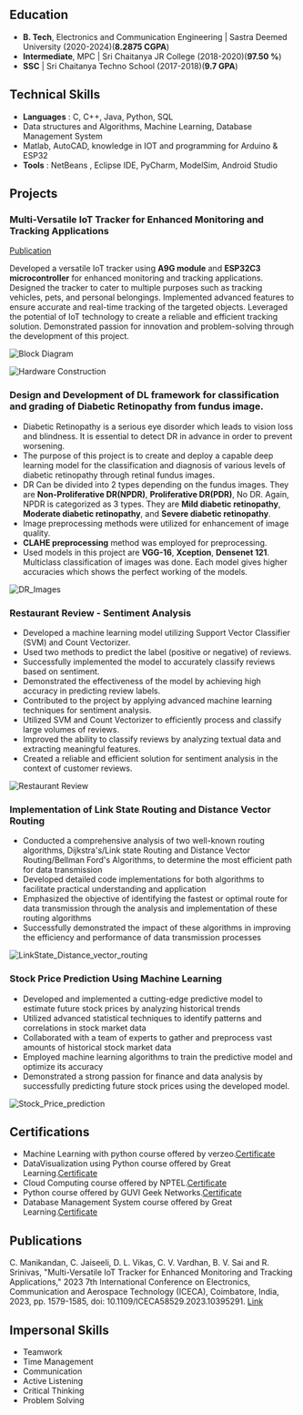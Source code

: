 ## Education
- **B. Tech**, Electronics and Communication Engineering | Sastra Deemed University (2020-2024)(**8.2875 CGPA**)							       		
- **Intermediate**, MPC	| Sri Chaitanya JR College (2018-2020)(**97.50 %**)	 			        		
- **SSC** | Sri Chaitanya Techno School (2017-2018)(**9.7 GPA**)

## Technical Skills
- **Languages** : C, C++, Java, Python, SQL
- Data structures and Algorithms, Machine Learning, Database Management System
- Matlab, AutoCAD, knowledge in IOT and programming for Arduino & ESP32
- **Tools** : NetBeans , Eclipse IDE, PyCharm, ModelSim, Android Studio

## Projects
### Multi-Versatile IoT Tracker for Enhanced Monitoring and Tracking Applications
[Publication](https://ieeexplore.ieee.org/document/10395291)

Developed a versatile IoT tracker using **A9G module** and **ESP32C3 microcontroller** for enhanced monitoring and tracking applications. Designed the tracker to cater to multiple purposes such as tracking vehicles, pets, and personal belongings. Implemented advanced features to ensure accurate and real-time tracking of the targeted objects. Leveraged the potential of IoT technology to create a reliable and efficient tracking solution. Demonstrated passion for innovation and problem-solving through the development of this project.

![Block Diagram](/assets/block_diagram.jpg)

![Hardware Construction](/assets/Hardware_Construction.png)

### Design and Development of DL framework for classification and grading of Diabetic Retinopathy from fundus image.

- Diabetic Retinopathy is a serious eye disorder which leads to vision loss and blindness. It is essential to detect DR in advance in order to prevent worsening.
- The purpose of this project is to create and deploy a capable deep learning model for the classification and diagnosis of various levels of diabetic retinopathy through retinal fundus images.
- DR Can be divided into 2 types depending on the fundus images. They are **Non-Proliferative DR(NPDR)**, **Proliferative DR(PDR)**, No DR. Again, NPDR is categorized as 3 types. They are **Mild diabetic retinopathy**, **Moderate diabetic retinopathy**, and **Severe diabetic retinopathy**.
- Image preprocessing methods were utilized for enhancement of image quality.
- **CLAHE preprocessing** method was employed for preprocessing.
- Used models in this project are **VGG-16**, **Xception**, **Densenet 121**. Multiclass classification of images was done. Each model gives higher accuracies which shows the perfect working of the models. 

![DR_Images](/assets/DRImages.png)

### Restaurant Review - Sentiment Analysis

- Developed a machine learning model utilizing Support Vector Classifier (SVM) and Count Vectorizer.
- Used two methods to predict the label (positive or negative) of reviews.
- Successfully implemented the model to accurately classify reviews based on sentiment.
- Demonstrated the effectiveness of the model by achieving high accuracy in predicting review labels.
- Contributed to the project by applying advanced machine learning techniques for sentiment analysis.
- Utilized SVM and Count Vectorizer to efficiently process and classify large volumes of reviews.
- Improved the ability to classify reviews by analyzing textual data and extracting meaningful features.
- Created a reliable and efficient solution for sentiment analysis in the context of customer reviews.

![Restaurant Review](/assets/restaurant-review-sentiment-analysis-1-2048.webp)

### Implementation of Link State Routing and Distance Vector Routing

- Conducted a comprehensive analysis of two well-known routing algorithms, Dijkstra's/Link state Routing and Distance Vector Routing/Bellman Ford's Algorithms, to determine the most efficient path for data transmission
- Developed detailed code implementations for both algorithms to facilitate practical understanding and application
- Emphasized the objective of identifying the fastest or optimal route for data transmission through the analysis and implementation of these routing algorithms
- Successfully demonstrated the impact of these algorithms in improving the efficiency and performance of data transmission processes

![LinkState_Distance_vector_routing](/assets/Linkstate.png)

### Stock Price Prediction Using Machine Learning

- Developed and implemented a cutting-edge predictive model to estimate future stock prices by analyzing historical trends
- Utilized advanced statistical techniques to identify patterns and correlations in stock market data
- Collaborated with a team of experts to gather and preprocess vast amounts of historical stock market data
- Employed machine learning algorithms to train the predictive model and optimize its accuracy
- Demonstrated a strong passion for finance and data analysis by successfully predicting future stock prices using the developed model.

![Stock_Price_prediction](/assets/stockpriceprediction-230628120004-f6da6504-thumbnail.webp)

## Certifications

- Machine Learning with python course offered by verzeo.[Certificate](https://drive.google.com/file/d/1B9VK0UhRy-MiSavTv7TKV0XoJLtGjQH5/view?usp=drivesdk)
- DataVisualization using Python course offered by Great Learning.[Certificate](https://drive.google.com/file/d/1BG7dlhSbn3vgOU_APRpI6KqoBqBoDleK/view?usp=drivesdk)
- Cloud Computing course offered by NPTEL.[Certificate](https://drive.google.com/file/d/1On6GloTMuV_S0w3xWYKYdEb7lTVjALis/view?usp=drivesdk)
- Python course offered by GUVI Geek Networks.[Certificate](https://drive.google.com/file/d/1BKUkYyltReSmIInG4NsCTol3bq1ia5kJ/view?usp=drivesdk)
- Database Management System course offered by Great Learning.[Certificate](https://drive.google.com/file/d/1BJrcPLx1qQmRnL83ESxP6guZeF86PFYj/view?usp=drivesdk)

## Publications

C. Manikandan, C. Jaiseeli, D. L. Vikas, C. V. Vardhan, B. V. Sai and R. Srinivas, "Multi-Versatile IoT Tracker for Enhanced Monitoring and Tracking Applications," 2023 7th International Conference on Electronics, Communication and Aerospace Technology (ICECA), Coimbatore, India, 2023, pp. 1579-1585, doi: 10.1109/ICECA58529.2023.10395291. [Link](https://ieeexplore.ieee.org/document/10395291)

## Impersonal Skills

- Teamwork
- Time Management
- Communication
- Active Listening
- Critical Thinking
- Problem Solving


